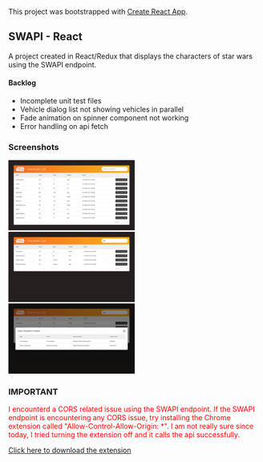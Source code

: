 This project was bootstrapped with [Create React App](https://github.com/facebook/create-react-app).

## SWAPI - React

A project created in React/Redux that displays the characters of star wars using the SWAPI endpoint.

#### Backlog

- Incomplete unit test files
- Vehicle dialog list not showing vehicles in parallel
- Fade animation on spinner component not working
- Error handling on api fetch

### Screenshots

<img src="/screenshots/home.png" width="50%" />
<img src="/screenshots/search.png" width="50%" />
<img src="/screenshots/vehicle-list.png" width="50%" />

### IMPORTANT

<span style="color:red">I encounterd a CORS related issue using the SWAPI endpoint. If the SWAPI endpoint is encountering any CORS issue, try installing the Chrome extension called "Allow-Control-Allow-Origin: \*". I am not really sure since today, I tried turning the extension off and it calls the api successfully.</span>

[Click here to download the extension](https://chrome.google.com/webstore/detail/allow-control-allow-origi/nlfbmbojpeacfghkpbjhddihlkkiljbi?hl=en)
